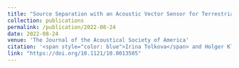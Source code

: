 ```yaml
---
title: "Source Separation with an Acoustic Vector Sensor for Terrestrial Bioacoustics"
collection: publications
permalink: /publication/2022-08-24
date: 2022-08-24
venue: 'The Journal of the Acoustical Society of America'
citation: '<span style="color: blue">Irina Tolkova</span> and Holger Klinck. <br> Published in <i> The Journal of the Acoustical Society of America </i> (2022).'
link: "https://doi.org/10.1121/10.0013505"
---
```

